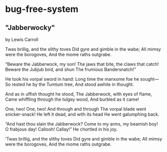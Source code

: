 # bug-free-system

## "Jabberwocky"
by Lewis Carroll

Twas brillig, and the slithy toves
Did gyre and gimble in the wabe;
All mimsy were the borogoves,
And the mome raths outgrabe.

“Beware the Jabberwock, my son!
The jaws that bite, the claws that catch!
Beware the Jubjub bird, and shun
The frumious Bandersnatch!”

He took his vorpal sword in hand:
Long time the manxome foe he sought—
So rested he by the Tumtum tree,
And stood awhile in thought.

And as in uffish thought he stood,
The Jabberwock, with eyes of flame,
Came whiffling through the tulgey wood,
And burbled as it came!

One, two! One, two! And through and through
The vorpal blade went snicker-snack!
He left it dead, and with its head
He went galumphing back.

“And hast thou slain the Jabberwock?
Come to my arms, my beamish boy!
O frabjous day! Callooh! Callay!”
He chortled in his joy.

’Twas brillig, and the slithy toves
Did gyre and gimble in the wabe;
All mimsy were the borogoves,
And the mome raths outgrabe.
